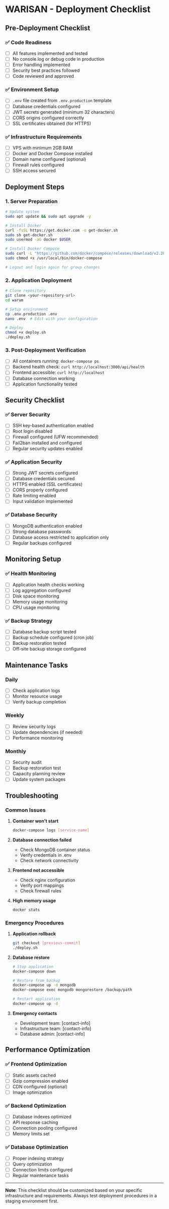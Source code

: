 # WARISAN - Deployment Checklist

## Pre-Deployment Checklist

### ✅ Code Readiness
- [ ] All features implemented and tested
- [ ] No console.log or debug code in production
- [ ] Error handling implemented
- [ ] Security best practices followed
- [ ] Code reviewed and approved

### ✅ Environment Setup
- [ ] `.env` file created from `.env.production` template
- [ ] Database credentials configured
- [ ] JWT secrets generated (minimum 32 characters)
- [ ] CORS origins configured correctly
- [ ] SSL certificates obtained (for HTTPS)

### ✅ Infrastructure Requirements
- [ ] VPS with minimum 2GB RAM
- [ ] Docker and Docker Compose installed
- [ ] Domain name configured (optional)
- [ ] Firewall rules configured
- [ ] SSH access secured

## Deployment Steps

### 1. Server Preparation
```bash
# Update system
sudo apt update && sudo apt upgrade -y

# Install Docker
curl -fsSL https://get.docker.com -o get-docker.sh
sudo sh get-docker.sh
sudo usermod -aG docker $USER

# Install Docker Compose
sudo curl -L "https://github.com/docker/compose/releases/download/v2.20.0/docker-compose-$(uname -s)-$(uname -m)" -o /usr/local/bin/docker-compose
sudo chmod +x /usr/local/bin/docker-compose

# Logout and login again for group changes
```

### 2. Application Deployment
```bash
# Clone repository
git clone <your-repository-url>
cd warum

# Setup environment
cp .env.production .env
nano .env  # Edit with your configuration

# Deploy
chmod +x deploy.sh
./deploy.sh
```

### 3. Post-Deployment Verification
- [ ] All containers running: `docker-compose ps`
- [ ] Backend health check: `curl http://localhost:3000/api/health`
- [ ] Frontend accessible: `curl http://localhost`
- [ ] Database connection working
- [ ] Application functionality tested

## Security Checklist

### ✅ Server Security
- [ ] SSH key-based authentication enabled
- [ ] Root login disabled
- [ ] Firewall configured (UFW recommended)
- [ ] Fail2ban installed and configured
- [ ] Regular security updates enabled

### ✅ Application Security
- [ ] Strong JWT secrets configured
- [ ] Database credentials secured
- [ ] HTTPS enabled (SSL certificates)
- [ ] CORS properly configured
- [ ] Rate limiting enabled
- [ ] Input validation implemented

### ✅ Database Security
- [ ] MongoDB authentication enabled
- [ ] Strong database passwords
- [ ] Database access restricted to application only
- [ ] Regular backups configured

## Monitoring Setup

### ✅ Health Monitoring
- [ ] Application health checks working
- [ ] Log aggregation configured
- [ ] Disk space monitoring
- [ ] Memory usage monitoring
- [ ] CPU usage monitoring

### ✅ Backup Strategy
- [ ] Database backup script tested
- [ ] Backup schedule configured (cron job)
- [ ] Backup restoration tested
- [ ] Off-site backup storage configured

## Maintenance Tasks

### Daily
- [ ] Check application logs
- [ ] Monitor resource usage
- [ ] Verify backup completion

### Weekly
- [ ] Review security logs
- [ ] Update dependencies (if needed)
- [ ] Performance monitoring

### Monthly
- [ ] Security audit
- [ ] Backup restoration test
- [ ] Capacity planning review
- [ ] Update system packages

## Troubleshooting

### Common Issues

1. **Container won't start**
   ```bash
   docker-compose logs [service-name]
   ```

2. **Database connection failed**
   - Check MongoDB container status
   - Verify credentials in .env
   - Check network connectivity

3. **Frontend not accessible**
   - Check nginx configuration
   - Verify port mappings
   - Check firewall rules

4. **High memory usage**
   ```bash
   docker stats
   ```

### Emergency Procedures

1. **Application rollback**
   ```bash
   git checkout [previous-commit]
   ./deploy.sh
   ```

2. **Database restore**
   ```bash
   # Stop application
   docker-compose down
   
   # Restore from backup
   docker-compose up -d mongodb
   docker-compose exec mongodb mongorestore /backup/path
   
   # Restart application
   docker-compose up -d
   ```

3. **Emergency contacts**
   - Development team: [contact-info]
   - Infrastructure team: [contact-info]
   - Database admin: [contact-info]

## Performance Optimization

### ✅ Frontend Optimization
- [ ] Static assets cached
- [ ] Gzip compression enabled
- [ ] CDN configured (optional)
- [ ] Image optimization

### ✅ Backend Optimization
- [ ] Database indexes optimized
- [ ] API response caching
- [ ] Connection pooling configured
- [ ] Memory limits set

### ✅ Database Optimization
- [ ] Proper indexing strategy
- [ ] Query optimization
- [ ] Connection limits configured
- [ ] Regular maintenance tasks

---

**Note**: This checklist should be customized based on your specific infrastructure and requirements. Always test deployment procedures in a staging environment first.